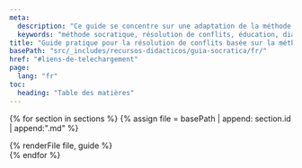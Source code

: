 ```yaml
---
meta:
  description: "Ce guide se concentre sur une adaptation de la méthode socratique qui peut être appliquée dans divers contextes. Développé par le Projet Irene."
  keywords: "méthode socratique, résolution de conflits, éducation, dialogue, guide pratique, projet irene, littérature classique"
title: "Guide pratique pour la résolution de conflits basée sur la méthode socratique"
basePath: "src/_includes/recursos-didacticos/guia-socratica/fr/"
href: "#liens-de-telechargement"
page:
  lang: "fr"
toc:
  heading: "Table des matières"
---
```


{% for section in sections %}
{% assign file = basePath | append: section.id | append:".md" %}
<section id="{{ section.id }}">
  {% renderFile file, guide %}
</section>
{% endfor %}